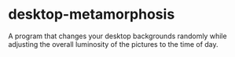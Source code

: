 # desktop-metamorphosis
A program that changes your desktop backgrounds randomly while adjusting the overall luminosity of the pictures to the time of day.

